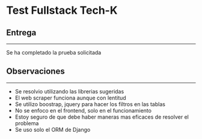 # Test Fullstack Tech-K

## Entrega
---
Se ha completado la prueba solicitada

## Observaciones
---
- Se resolvio utilizando las librerias sugeridas
- El web scraper funciona aunque con lentitud
- Se utilizo boostrap, jquery para hacer los filtros en las tablas
- No se enfoco en el frontend, solo en el funcionamiento
- Estoy seguro de que debe haber maneras mas eficaces de resolver el problema
- Se uso solo el ORM de Django
